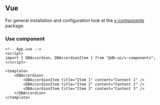 ## Vue

For general installation and configuration look at the [v-components](https://www.npmjs.com/package/@db-ui/v-components) package.

### Use component

```vue App.vue
<!-- App.vue -->
<script>
import { DBAccordion, DBAccordionItem } from "@db-ui/v-components";
</script>

<template>
	<DBAccordion>
		<DBAccordionItem title="Item 1" content="Content 1" />
		<DBAccordionItem title="Item 2" content="Content 2" />
		<DBAccordionItem title="Item 3" content="Content 3" />
	</DBAccordion>
</template>
```
